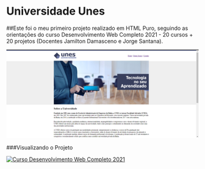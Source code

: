 # Universidade Unes
##Este foi o meu primeiro projeto realizado em HTML Puro, seguindo as orientações do curso Desenvolvimento Web Completo 2021 - 20 cursos + 20 projetos (Docentes Jamilton Damasceno e Jorge Santana).



![Universidade Unes](https://github.com/analistaatila/Universidade-Unes/blob/main/UNES.png)

###Visualizando o Projeto



[![Curso Desenvolvimento Web Completo 2021](http://img.youtube.com/vi/KWLZPpPurO0/0.jpg)](http://www.youtube.com/watch?v=KWLZPpPurO0 "Projeto Faculdade UNES")
